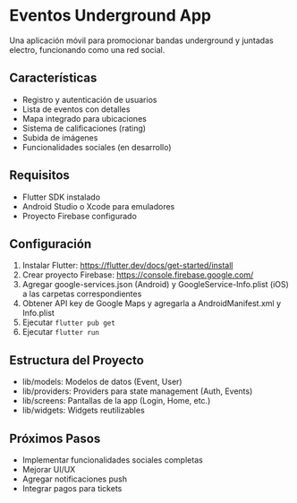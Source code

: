 # Eventos Underground App

Una aplicación móvil para promocionar bandas underground y juntadas electro, funcionando como una red social.

## Características

- Registro y autenticación de usuarios
- Lista de eventos con detalles
- Mapa integrado para ubicaciones
- Sistema de calificaciones (rating)
- Subida de imágenes
- Funcionalidades sociales (en desarrollo)

## Requisitos

- Flutter SDK instalado
- Android Studio o Xcode para emuladores
- Proyecto Firebase configurado

## Configuración

1. Instalar Flutter: https://flutter.dev/docs/get-started/install
2. Crear proyecto Firebase: https://console.firebase.google.com/
3. Agregar google-services.json (Android) y GoogleService-Info.plist (iOS) a las carpetas correspondientes
4. Obtener API key de Google Maps y agregarla a AndroidManifest.xml y Info.plist
5. Ejecutar `flutter pub get`
6. Ejecutar `flutter run`

## Estructura del Proyecto

- lib/models: Modelos de datos (Event, User)
- lib/providers: Providers para state management (Auth, Events)
- lib/screens: Pantallas de la app (Login, Home, etc.)
- lib/widgets: Widgets reutilizables

## Próximos Pasos

- Implementar funcionalidades sociales completas
- Mejorar UI/UX
- Agregar notificaciones push
- Integrar pagos para tickets
